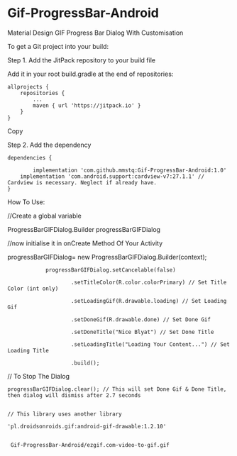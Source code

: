 # Gif-ProgressBar-Android
Material Design GIF Progress Bar Dialog With Customisation

To get a Git project into your build:

Step 1. Add the JitPack repository to your build file


Add it in your root build.gradle at the end of repositories:

	allprojects {
		repositories {
			...
			maven { url 'https://jitpack.io' }
		}
	}
Copy

Step 2. Add the dependency

	dependencies {
                
	        implementation 'com.github.mmstq:Gif-ProgressBar-Android:1.0'
		implementation 'com.android.support:cardview-v7:27.1.1' // Cardview is necessary. Neglect if already have.
	}

How To Use:

//Create a global variable

ProgressBarGIFDialog.Builder progressBarGIFDialog

//now initialise it in onCreate Method Of Your Activity

progressBarGIFDialog= new ProgressBarGIFDialog.Builder(context);

                progressBarGIFDialog.setCancelable(false) 
			
                        .setTitleColor(R.color.colorPrimary) // Set Title Color (int only)
			
                        .setLoadingGif(R.drawable.loading) // Set Loading Gif 
			
                        .setDoneGif(R.drawable.done) // Set Done Gif
			
                        .setDoneTitle("Nice Blyat") // Set Done Title
			
                        .setLoadingTitle("Loading Your Content...") // Set Loading Title
			
                        .build();
           
// To Stop The Dialog 

    progressBarGIFDialog.clear(); // This will set Done Gif & Done Title, then dialog will dismiss after 2.7 seconds
    
    
    // This library uses another library  
    
    'pl.droidsonroids.gif:android-gif-drawable:1.2.10'
    
    
     Gif-ProgressBar-Android/ezgif.com-video-to-gif.gif 

